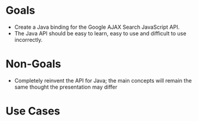 # Goals #
  * Create a Java binding for the Google AJAX Search JavaScript API.
  * The Java API should be easy to learn, easy to use and difficult to use incorrectly.
# Non-Goals #
  * Completely reinvent the API for Java; the main concepts will remain the same thought the presentation may differ

# Use Cases #